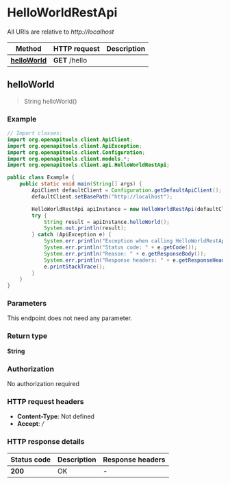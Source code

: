 # HelloWorldRestApi

All URIs are relative to *http://localhost*

| Method                                            | HTTP request   | Description |
|---------------------------------------------------|----------------|-------------|
| [**helloWorld**](HelloWorldRestApi.md#helloWorld) | **GET** /hello |             |

## helloWorld

> String helloWorld()

### Example

```java
// Import classes:
import org.openapitools.client.ApiClient;
import org.openapitools.client.ApiException;
import org.openapitools.client.Configuration;
import org.openapitools.client.models.*;
import org.openapitools.client.api.HelloWorldRestApi;

public class Example {
    public static void main(String[] args) {
        ApiClient defaultClient = Configuration.getDefaultApiClient();
        defaultClient.setBasePath("http://localhost");

        HelloWorldRestApi apiInstance = new HelloWorldRestApi(defaultClient);
        try {
            String result = apiInstance.helloWorld();
            System.out.println(result);
        } catch (ApiException e) {
            System.err.println("Exception when calling HelloWorldRestApi#helloWorld");
            System.err.println("Status code: " + e.getCode());
            System.err.println("Reason: " + e.getResponseBody());
            System.err.println("Response headers: " + e.getResponseHeaders());
            e.printStackTrace();
        }
    }
}
```

### Parameters

This endpoint does not need any parameter.

### Return type

**String**

### Authorization

No authorization required

### HTTP request headers

- **Content-Type**: Not defined
- **Accept**: */*

### HTTP response details

| Status code | Description | Response headers |
|-------------|-------------|------------------|
| **200**     | OK          | -                |

